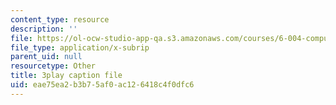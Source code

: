 ```yaml
---
content_type: resource
description: ''
file: https://ol-ocw-studio-app-qa.s3.amazonaws.com/courses/6-004-computation-structures-spring-2017/eae75ea2b3b75af0ac126418c4f0dfc6_R7U0Xezxo_0.vtt
file_type: application/x-subrip
parent_uid: null
resourcetype: Other
title: 3play caption file
uid: eae75ea2-b3b7-5af0-ac12-6418c4f0dfc6
---
```

